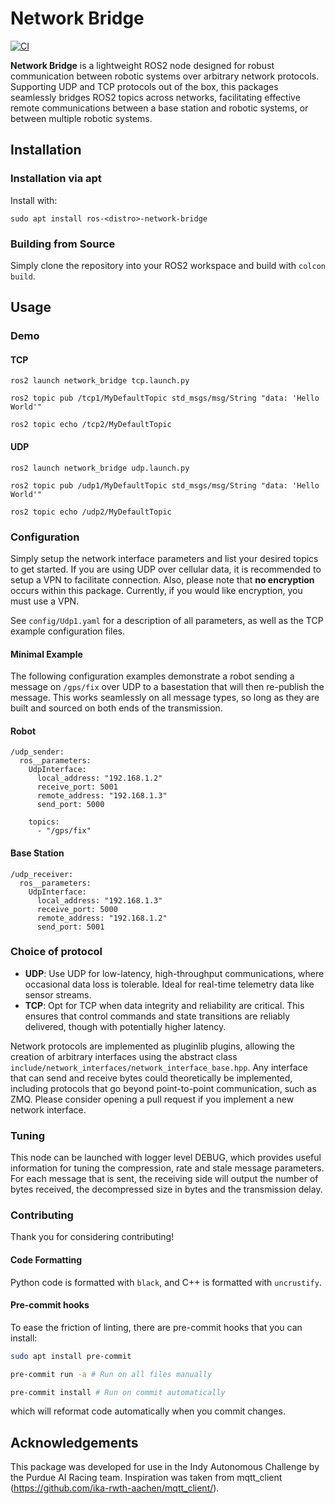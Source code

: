 # Network Bridge
[![CI](https://github.com/brow1633/network_bridge/actions/workflows/CI.yml/badge.svg)](https://github.com/brow1633/network_bridge/actions/workflows/CI.yml)

**Network Bridge** is a lightweight ROS2 node designed for robust communication between robotic systems over arbitrary network protocols. Supporting UDP and TCP protocols out of the box, this packages seamlessly bridges ROS2 topics across networks, facilitating effective remote communications between a base station and robotic systems, or between multiple robotic systems.

## Installation
### Installation via apt
Install with:
```
sudo apt install ros-<distro>-network-bridge
```

### Building from Source
Simply clone the repository into your ROS2 workspace and build with `colcon build`.

## Usage

### Demo
#### TCP
```
ros2 launch network_bridge tcp.launch.py

ros2 topic pub /tcp1/MyDefaultTopic std_msgs/msg/String "data: 'Hello World'"

ros2 topic echo /tcp2/MyDefaultTopic
```

#### UDP
```
ros2 launch network_bridge udp.launch.py

ros2 topic pub /udp1/MyDefaultTopic std_msgs/msg/String "data: 'Hello World'"

ros2 topic echo /udp2/MyDefaultTopic
```
### Configuration
Simply setup the network interface parameters and list your desired topics to get started.  If you are using UDP over cellular data, it is recommended to setup a VPN to facilitate connection.  Also, please note that **no encryption** occurs within this package.  Currently, if you would like encryption, you must use a VPN.

See `config/Udp1.yaml` for a description of all parameters, as well as the TCP example configuration files.
#### Minimal Example
The following configuration examples demonstrate a robot sending a message on `/gps/fix` over UDP to a basestation that will then re-publish the message.  This works seamlessly on all message types, so long as they are built and sourced on both ends of the transmission.
#### Robot
```
/udp_sender:
  ros__parameters:
    UdpInterface:
      local_address: "192.168.1.2"
      receive_port: 5001
      remote_address: "192.168.1.3"
      send_port: 5000

    topics:
      - "/gps/fix"
```
#### Base Station
```
/udp_receiver:
  ros__parameters:
    UdpInterface:
      local_address: "192.168.1.3"
      receive_port: 5000
      remote_address: "192.168.1.2"
      send_port: 5001
```

### Choice of protocol
- **UDP**: Use UDP for low-latency, high-throughput communications, where occasional data loss is tolerable. Ideal for real-time telemetry data like sensor streams.
- **TCP**: Opt for TCP when data integrity and reliability are critical. This ensures that control commands and state transitions are reliably delivered, though with potentially higher latency.

Network protocols are implemented as pluginlib plugins, allowing the creation of arbitrary interfaces using the abstract class `include/network_interfaces/network_interface_base.hpp`.  Any interface that can send and receive bytes could theoretically be implemented, including protocols that go beyond point-to-point communication, such as ZMQ.  Please consider opening a pull request if you implement a new network interface.

### Tuning
This node can be launched with logger level DEBUG, which provides useful information for tuning the compression, rate and stale message parameters.  For each message that is sent, the receiving side will output the number of bytes received, the decompressed size in bytes and the transmission delay.

### Contributing
Thank you for considering contributing!

#### Code Formatting
Python code is formatted with `black`, and C++ is formatted with `uncrustify`.

#### Pre-commit hooks
To ease the friction of linting, there are pre-commit hooks that you can install:

```bash
sudo apt install pre-commit

pre-commit run -a # Run on all files manually

pre-commit install # Run on commit automatically
```

which will reformat code automatically when you commit changes.

## Acknowledgements
This package was developed for use in the Indy Autonomous Challenge by the Purdue AI Racing team.  Inspiration was taken from mqtt_client (https://github.com/ika-rwth-aachen/mqtt_client/).
